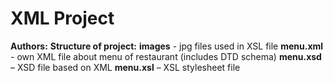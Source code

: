 # XML Project

**Authors:**
**Structure of project:**
**images** - jpg files used in XSL file
**menu.xml** - own XML file about menu of restaurant (includes DTD schema)
**menu.xsd** – XSD file based on XML
**menu.xsl** – XSL stylesheet file

